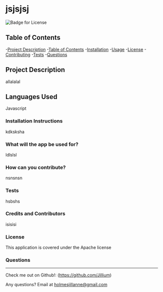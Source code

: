 # jsjsjsj

  ![Badge for License](https://img.shields.io/badge/license-Apache-informational)
  
  ## Table of Contents
  -[Project Description](#projectDescription)
  -[Table of Contents](#tableofContents)
  -[Installation](#installation)
  -[Usage](#usage)
  -[License](#license)
  -[Contributing](#contributing)
  -[Tests](#tests)
  -[Questions](#questions)


  ## Project Description 
  allalalal

  
  
  
  ## Languages Used 
  Javascript

  ### Installation Instructions
  kdksksha

  ### What will the app be used for? 
  ldlslsl

  ### How can you contribute?
  nsnsnsn

  ### Tests 
  hsbshs

  ### Credits and Contributors 
  isisisi

  ### License
  This application is covered under the Apache license
  

  ### Questions
  -------------------------------------------------------------------------------------------------------
  
  Check me out on Github!: (https://github.com/Jillium) 
  
  Any questions? Email at holmesjillanne@gmail.com
  
  

